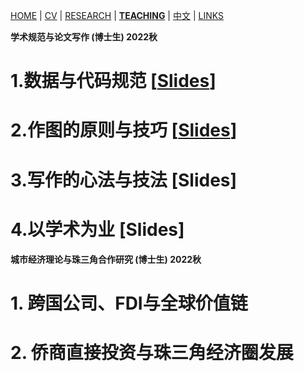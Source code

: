 [HOME](./index.md) | [CV](./assets/CV_FanghaoChen_220509.pdf) | [RESEARCH](./research.md) | [**TEACHING**](./teaching.md) | [中文](./chinesepage.md) | [LINKS](./links.md)

**学术规范与论文写作 (博士生) 2022秋** <br/>
# 1.数据与代码规范   [[Slides](./assets/Lec1_CodeData_220911.pdf)] <br/>
# 2.作图的原则与技巧 [[Slides](./assets/Lec1_Figure_220911.pdf)] <br/>
# 3.写作的心法与技法 [Slides]<br/>
# 4.以学术为业       [Slides] <br/>

**城市经济理论与珠三角合作研究 (博士生) 2022秋** <br/>
# 1. 跨国公司、FDI与全球价值链 <br/>
# 2. 侨商直接投资与珠三角经济圈发展 <br/>
